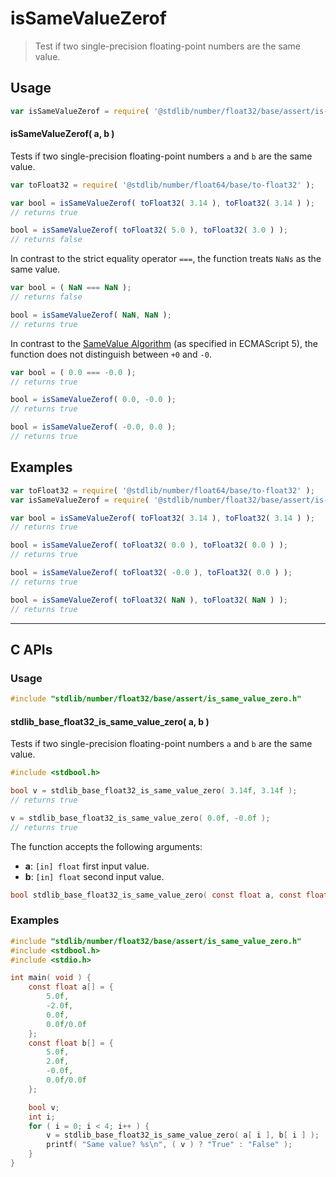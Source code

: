 <!--

@license Apache-2.0

Copyright (c) 2024 The Stdlib Authors.

Licensed under the Apache License, Version 2.0 (the "License");
you may not use this file except in compliance with the License.
You may obtain a copy of the License at

   http://www.apache.org/licenses/LICENSE-2.0

Unless required by applicable law or agreed to in writing, software
distributed under the License is distributed on an "AS IS" BASIS,
WITHOUT WARRANTIES OR CONDITIONS OF ANY KIND, either express or implied.
See the License for the specific language governing permissions and
limitations under the License.

-->

# isSameValueZerof

> Test if two single-precision floating-point numbers are the same value.

<section class="usage">

## Usage

```javascript
var isSameValueZerof = require( '@stdlib/number/float32/base/assert/is-same-value-zero' );
```

#### isSameValueZerof( a, b )

Tests if two single-precision floating-point numbers `a` and `b` are the same value.

```javascript
var toFloat32 = require( '@stdlib/number/float64/base/to-float32' );

var bool = isSameValueZerof( toFloat32( 3.14 ), toFloat32( 3.14 ) );
// returns true

bool = isSameValueZerof( toFloat32( 5.0 ), toFloat32( 3.0 ) );
// returns false
```

In contrast to the strict equality operator `===`, the function treats `NaNs` as the same value.

<!-- eslint-disable use-isnan -->

```javascript
var bool = ( NaN === NaN );
// returns false

bool = isSameValueZerof( NaN, NaN );
// returns true
```

In contrast to the [SameValue Algorithm][@stdlib/number/float32/base/assert/is-same-value] (as specified in ECMAScript 5), the function does not distinguish between `+0` and `-0`.

<!-- eslint-disable no-compare-neg-zero -->

```javascript
var bool = ( 0.0 === -0.0 );
// returns true

bool = isSameValueZerof( 0.0, -0.0 );
// returns true

bool = isSameValueZerof( -0.0, 0.0 );
// returns true
```

</section>

<!-- /.usage -->

<section class="notes">

</section>

<!-- /.notes -->

<section class="examples">

## Examples

<!-- eslint no-undef: "error" -->

```javascript
var toFloat32 = require( '@stdlib/number/float64/base/to-float32' );
var isSameValueZerof = require( '@stdlib/number/float32/base/assert/is-same-value-zero' );

var bool = isSameValueZerof( toFloat32( 3.14 ), toFloat32( 3.14 ) );
// returns true

bool = isSameValueZerof( toFloat32( 0.0 ), toFloat32( 0.0 ) );
// returns true

bool = isSameValueZerof( toFloat32( -0.0 ), toFloat32( 0.0 ) );
// returns true

bool = isSameValueZerof( toFloat32( NaN ), toFloat32( NaN ) );
// returns true
```

</section>

<!-- /.examples -->

<!-- C interface documentation. -->

* * *

<section class="c">

## C APIs

<!-- Section to include introductory text. Make sure to keep an empty line after the intro `section` element and another before the `/section` close. -->

<section class="intro">

</section>

<!-- /.intro -->

<!-- C usage documentation. -->

<section class="usage">

### Usage

```c
#include "stdlib/number/float32/base/assert/is_same_value_zero.h"
```

#### stdlib_base_float32_is_same_value_zero( a, b )

Tests if two single-precision floating-point numbers `a` and `b` are the same value.

```c
#include <stdbool.h>

bool v = stdlib_base_float32_is_same_value_zero( 3.14f, 3.14f );
// returns true

v = stdlib_base_float32_is_same_value_zero( 0.0f, -0.0f );
// returns true
```

The function accepts the following arguments:

-   **a**: `[in] float` first input value.
-   **b**: `[in] float` second input value.

```c
bool stdlib_base_float32_is_same_value_zero( const float a, const float b );
```

</section>

<!-- /.usage -->

<!-- C API usage notes. Make sure to keep an empty line after the `section` element and another before the `/section` close. -->

<section class="notes">

</section>

<!-- /.notes -->

<!-- C API usage examples. -->

<section class="examples">

### Examples

```c
#include "stdlib/number/float32/base/assert/is_same_value_zero.h"
#include <stdbool.h>
#include <stdio.h>

int main( void ) {
    const float a[] = {
        5.0f,
        -2.0f,
        0.0f,
        0.0f/0.0f
    };
    const float b[] = {
        5.0f,
        2.0f,
        -0.0f,
        0.0f/0.0f
    };

    bool v;
    int i;
    for ( i = 0; i < 4; i++ ) {
        v = stdlib_base_float32_is_same_value_zero( a[ i ], b[ i ] );
        printf( "Same value? %s\n", ( v ) ? "True" : "False" );
    }
}
```

</section>

<!-- /.examples -->

</section>

<!-- /.c -->

<!-- Section for related `stdlib` packages. Do not manually edit this section, as it is automatically populated. -->

<section class="related">

</section>

<!-- /.related -->

<!-- Section for all links. Make sure to keep an empty line after the `section` element and another before the `/section` close. -->

<section class="links">

[@stdlib/number/float32/base/assert/is-same-value]: https://github.com/stdlib-js/stdlib/tree/develop/lib/node_modules/%40stdlib/number/float32/base/assert/is-same-value

</section>

<!-- /.links -->
